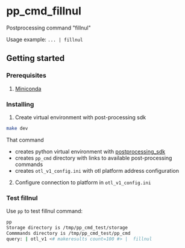 # pp_cmd_fillnul
Postprocessing command "fillnul"

Usage example:
`... | fillnul`

## Getting started
###  Prerequisites
1. [Miniconda](https://docs.conda.io/en/latest/miniconda.html)

### Installing
1. Create virtual environment with post-processing sdk 
```bash
make dev
```
That command  
- creates python virtual environment with [postprocessing_sdk](https://github.com/ISGNeuroTeam/postprocessing_sdk)
- creates `pp_cmd` directory with links to available post-processing commands
- creates `otl_v1_config.ini` with otl platform address configuration

2. Configure connection to platform in `otl_v1_config.ini`

### Test fillnul
Use `pp` to test fillnul command:  
```bash
pp
Storage directory is /tmp/pp_cmd_test/storage
Commmands directory is /tmp/pp_cmd_test/pp_cmd
query: | otl_v1 <# makeresults count=100 #> |  fillnul 
```
